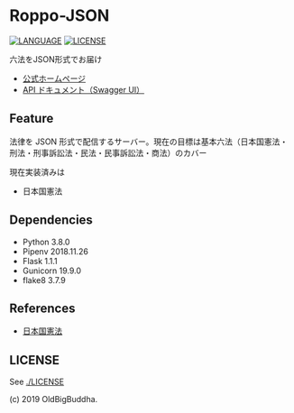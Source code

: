 # Roppo-JSON

[![LANGUAGE](https://img.shields.io/badge/Python-3.8.0-blue.svg)](https://docs.python.org/3/)
[![LICENSE](https://img.shields.io/badge/License-Apache%202-orange.svg)](http://www.apache.org/licenses/LICENSE-2.0)

六法をJSON形式でお届け

- [公式ホームページ](https://roppo-json.dev/)
- [API ドキュメント（Swagger UI）](https://roppo-json.dev/docs/index.html)

## Feature

法律を JSON 形式で配信するサーバー。現在の目標は基本六法（日本国憲法・刑法・刑事訴訟法・民法・民事訴訟法・商法）のカバー

現在実装済みは

- 日本国憲法

## Dependencies

- Python 3.8.0
- Pipenv 2018.11.26
- Flask 1.1.1
- Gunicorn 19.9.0
- flake8 3.7.9

## References

- [日本国憲法](https://elaws.e-gov.go.jp/search/elawsSearch/elaws_search/lsg0500/detail?lawId=321CONSTITUTION)

## LICENSE

See [./LICENSE](./LICENSE)

(c) 2019 OldBigBuddha.
